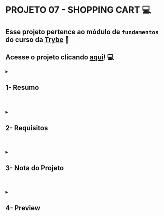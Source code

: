 # PROJETO 07 - SHOPPING CART :computer:

## Esse projeto pertence ao módulo de `fundamentos` do curso da [Trybe](https://www.betrybe.com/) :green_heart:

## Acesse o projeto clicando [aqui](https://jonnoliveira.github.io/trybe-project-07-shopping-cart/)! :computer:

<details>
 
<summary>
  
## 1- Resumo
  
</summary>

No projeto Shopping Cart pude colocar em prática os conhecimentos adquiridos sobre JavaScript Assíncrono (Promises/Fetch/Async/Await). Utilizando o método TDD (Test Driven Development) e garantindo um código de boa qualidade com boa cobertura de teste, simulei um carrinho de compras de e-commerce totalmente dinâmico que recebe informações de uma API. Veja mais abaixo!
  
</details>

#

<details>
 
<summary>
 
## 2- Requisitos

</summary>

### I. (TDD) Desenvolva testes de no mínimo 25% de cobertura total e 100% da função fetchProducts

### II. Crie uma listagem de produtos

### III. (TDD) Desenvolva testes de no mínimo 50% de cobertura total e 100% da função fetchItem

### IV. Adicione o produto ao carrinho de compras

### V. Remova o item do carrinho de compras ao clicar nele

### VI. (TDD) Desenvolva testes de no mínimo 75% de cobertura total e 100% da função saveCartItems

### VII. (TDD) Desenvolva testes para atingir 100% de cobertura total e 100% da função getSavedCartItems

### VIII. Carregue o carrinho de compras ao iniciar a página

### IX. Calcule o valor total dos itens do carrinho de compras

### X. Limpe o carrinho de compras

### XI. Adicione um texto de carregando durante uma requisição à API

</details>

# 

<details>
 
<summary>

## 3- Nota do Projeto
 
</summary>

## 100% :heavy_check_mark:

![Project-Shopping-Cart-Grade](https://github.com/jonnoliveira/trybe-project-07-shopping-cart/blob/main/image/shopping-cart-grade.png)

</details> 
 
# 

<details>
 
<summary>

## 4- Preview

</summary>

![Project-Shopping-Cart-Preview](https://github.com/jonnoliveira/trybe-project-07-shopping-cart/blob/main/image/shopping-cart-preview.png)


  
</details>
